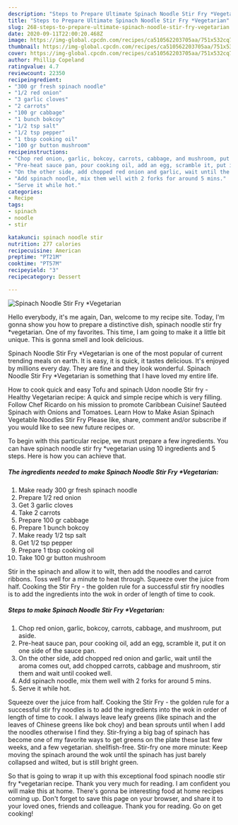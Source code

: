 ```yaml
---
description: "Steps to Prepare Ultimate Spinach Noodle Stir Fry *Vegetarian"
title: "Steps to Prepare Ultimate Spinach Noodle Stir Fry *Vegetarian"
slug: 268-steps-to-prepare-ultimate-spinach-noodle-stir-fry-vegetarian
date: 2020-09-11T22:00:20.468Z
image: https://img-global.cpcdn.com/recipes/ca510562203705aa/751x532cq70/spinach-noodle-stir-fry-vegetarian-recipe-main-photo.jpg
thumbnail: https://img-global.cpcdn.com/recipes/ca510562203705aa/751x532cq70/spinach-noodle-stir-fry-vegetarian-recipe-main-photo.jpg
cover: https://img-global.cpcdn.com/recipes/ca510562203705aa/751x532cq70/spinach-noodle-stir-fry-vegetarian-recipe-main-photo.jpg
author: Phillip Copeland
ratingvalue: 4.7
reviewcount: 22350
recipeingredient:
- "300 gr fresh spinach noodle"
- "1/2 red onion"
- "3 garlic cloves"
- "2 carrots"
- "100 gr cabbage"
- "1 bunch bokcoy"
- "1/2 tsp salt"
- "1/2 tsp pepper"
- "1 tbsp cooking oil"
- "100 gr button mushroom"
recipeinstructions:
- "Chop red onion, garlic, bokcoy, carrots, cabbage, and mushroom, put aside."
- "Pre-heat sauce pan, pour cooking oil, add an egg, scramble it, put it on one side of the sauce pan."
- "On the other side, add chopped red onion and garlic, wait until the aroma comes out, add chopped carrots, cabbage and mushroom, stir them and wait until cooked well."
- "Add spinach noodle, mix them well with 2 forks for around 5 mins."
- "Serve it while hot."
categories:
- Recipe
tags:
- spinach
- noodle
- stir

katakunci: spinach noodle stir 
nutrition: 277 calories
recipecuisine: American
preptime: "PT21M"
cooktime: "PT57M"
recipeyield: "3"
recipecategory: Dessert

---
```



![Spinach Noodle Stir Fry *Vegetarian](https://img-global.cpcdn.com/recipes/ca510562203705aa/751x532cq70/spinach-noodle-stir-fry-vegetarian-recipe-main-photo.jpg)

Hello everybody, it's me again, Dan, welcome to my recipe site. Today, I'm gonna show you how to prepare a distinctive dish, spinach noodle stir fry *vegetarian. One of my favorites. This time, I am going to make it a little bit unique. This is gonna smell and look delicious.

Spinach Noodle Stir Fry *Vegetarian is one of the most popular of current trending meals on earth. It is easy, it is quick, it tastes delicious. It's enjoyed by millions every day. They are fine and they look wonderful. Spinach Noodle Stir Fry *Vegetarian is something that I have loved my entire life.

How to cook quick and easy Tofu and spinach Udon noodle Stir fry - Healthy Vegetarian recipe: A quick and simple recipe which is very filling. Follow Chef Ricardo on his mission to promote Caribbean Cuisine! Sautéed Spinach with Onions and Tomatoes. Learn How to Make Asian Spinach Vegetable Noodles Stir Fry Please like, share, comment and/or subscribe if you would like to see new future recipes or.


To begin with this particular recipe, we must prepare a few ingredients. You can have spinach noodle stir fry *vegetarian using 10 ingredients and 5 steps. Here is how you can achieve that.

<!--inarticleads1-->

##### The ingredients needed to make Spinach Noodle Stir Fry *Vegetarian:

1. Make ready 300 gr fresh spinach noodle
1. Prepare 1/2 red onion
1. Get 3 garlic cloves
1. Take 2 carrots
1. Prepare 100 gr cabbage
1. Prepare 1 bunch bokcoy
1. Make ready 1/2 tsp salt
1. Get 1/2 tsp pepper
1. Prepare 1 tbsp cooking oil
1. Take 100 gr button mushroom


Stir in the spinach and allow it to wilt, then add the noodles and carrot ribbons. Toss well for a minute to heat through. Squeeze over the juice from half. Cooking the Stir Fry - the golden rule for a successful stir fry noodles is to add the ingredients into the wok in order of length of time to cook. 

<!--inarticleads2-->

##### Steps to make Spinach Noodle Stir Fry *Vegetarian:

1. Chop red onion, garlic, bokcoy, carrots, cabbage, and mushroom, put aside.
1. Pre-heat sauce pan, pour cooking oil, add an egg, scramble it, put it on one side of the sauce pan.
1. On the other side, add chopped red onion and garlic, wait until the aroma comes out, add chopped carrots, cabbage and mushroom, stir them and wait until cooked well.
1. Add spinach noodle, mix them well with 2 forks for around 5 mins.
1. Serve it while hot.


Squeeze over the juice from half. Cooking the Stir Fry - the golden rule for a successful stir fry noodles is to add the ingredients into the wok in order of length of time to cook. I always leave leafy greens (like spinach and the leaves of Chinese greens like bok choy) and bean sprouts until when I add the noodles otherwise I find they. Stir-frying a big bag of spinach has become one of my favorite ways to get greens on the plate these last few weeks, and a few vegetarian. shellfish-free. Stir-fry one more minute: Keep moving the spinach around the wok until the spinach has just barely collapsed and wilted, but is still bright green. 

So that is going to wrap it up with this exceptional food spinach noodle stir fry *vegetarian recipe. Thank you very much for reading. I am confident you will make this at home. There's gonna be interesting food at home recipes coming up. Don't forget to save this page on your browser, and share it to your loved ones, friends and colleague. Thank you for reading. Go on get cooking!
